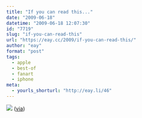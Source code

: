 ```yaml
---
title: "If you can read this..."
date: "2009-06-18"
datetime: "2009-06-18 12:07:30"
id: "7719"
slug: "if-you-can-read-this"
url: "https://eay.cc/2009/if-you-can-read-this/"
author: "eay"
format: "post"
tags:
  - apple
  - best-of
  - fanart
  - iphone
meta:
  - yourls_shorturl: "http://eay.li/46"
---
```


![](https://eay.cc/uploads/2009/iphonehand.jpg) ([via](http://b3ta.com/board/9527677))
